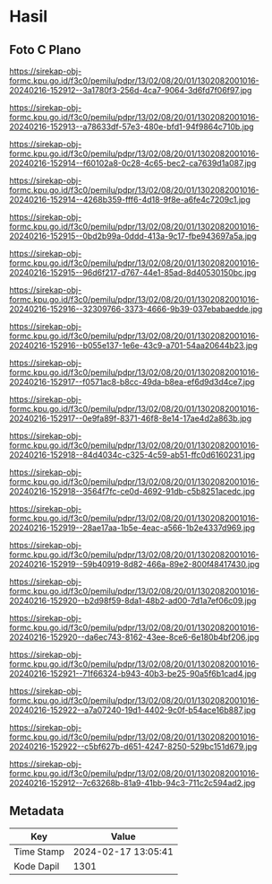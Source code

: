 # Hasil

## Foto C Plano

https://sirekap-obj-formc.kpu.go.id/f3c0/pemilu/pdpr/13/02/08/20/01/1302082001016-20240216-152912--3a1780f3-256d-4ca7-9064-3d6fd7f06f97.jpg

https://sirekap-obj-formc.kpu.go.id/f3c0/pemilu/pdpr/13/02/08/20/01/1302082001016-20240216-152913--a78633df-57e3-480e-bfd1-94f9864c710b.jpg

https://sirekap-obj-formc.kpu.go.id/f3c0/pemilu/pdpr/13/02/08/20/01/1302082001016-20240216-152914--f60102a8-0c28-4c65-bec2-ca7639d1a087.jpg

https://sirekap-obj-formc.kpu.go.id/f3c0/pemilu/pdpr/13/02/08/20/01/1302082001016-20240216-152914--4268b359-fff6-4d18-9f8e-a6fe4c7209c1.jpg

https://sirekap-obj-formc.kpu.go.id/f3c0/pemilu/pdpr/13/02/08/20/01/1302082001016-20240216-152915--0bd2b99a-0ddd-413a-9c17-fbe943697a5a.jpg

https://sirekap-obj-formc.kpu.go.id/f3c0/pemilu/pdpr/13/02/08/20/01/1302082001016-20240216-152915--96d6f217-d767-44e1-85ad-8d40530150bc.jpg

https://sirekap-obj-formc.kpu.go.id/f3c0/pemilu/pdpr/13/02/08/20/01/1302082001016-20240216-152916--32309766-3373-4666-9b39-037ebabaedde.jpg

https://sirekap-obj-formc.kpu.go.id/f3c0/pemilu/pdpr/13/02/08/20/01/1302082001016-20240216-152916--b055e137-1e6e-43c9-a701-54aa20644b23.jpg

https://sirekap-obj-formc.kpu.go.id/f3c0/pemilu/pdpr/13/02/08/20/01/1302082001016-20240216-152917--f0571ac8-b8cc-49da-b8ea-ef6d9d3d4ce7.jpg

https://sirekap-obj-formc.kpu.go.id/f3c0/pemilu/pdpr/13/02/08/20/01/1302082001016-20240216-152917--0e9fa89f-8371-46f8-8e14-17ae4d2a863b.jpg

https://sirekap-obj-formc.kpu.go.id/f3c0/pemilu/pdpr/13/02/08/20/01/1302082001016-20240216-152918--84d4034c-c325-4c59-ab51-ffc0d6160231.jpg

https://sirekap-obj-formc.kpu.go.id/f3c0/pemilu/pdpr/13/02/08/20/01/1302082001016-20240216-152918--3564f7fc-ce0d-4692-91db-c5b8251acedc.jpg

https://sirekap-obj-formc.kpu.go.id/f3c0/pemilu/pdpr/13/02/08/20/01/1302082001016-20240216-152919--28ae17aa-1b5e-4eac-a566-1b2e4337d969.jpg

https://sirekap-obj-formc.kpu.go.id/f3c0/pemilu/pdpr/13/02/08/20/01/1302082001016-20240216-152919--59b40919-8d82-466a-89e2-800f48417430.jpg

https://sirekap-obj-formc.kpu.go.id/f3c0/pemilu/pdpr/13/02/08/20/01/1302082001016-20240216-152920--b2d98f59-8da1-48b2-ad00-7d1a7ef06c09.jpg

https://sirekap-obj-formc.kpu.go.id/f3c0/pemilu/pdpr/13/02/08/20/01/1302082001016-20240216-152920--da6ec743-8162-43ee-8ce6-6e180b4bf206.jpg

https://sirekap-obj-formc.kpu.go.id/f3c0/pemilu/pdpr/13/02/08/20/01/1302082001016-20240216-152921--71f66324-b943-40b3-be25-90a5f6b1cad4.jpg

https://sirekap-obj-formc.kpu.go.id/f3c0/pemilu/pdpr/13/02/08/20/01/1302082001016-20240216-152922--a7a07240-19d1-4402-9c0f-b54ace16b887.jpg

https://sirekap-obj-formc.kpu.go.id/f3c0/pemilu/pdpr/13/02/08/20/01/1302082001016-20240216-152922--c5bf627b-d651-4247-8250-529bc151d679.jpg

https://sirekap-obj-formc.kpu.go.id/f3c0/pemilu/pdpr/13/02/08/20/01/1302082001016-20240216-152912--7c63268b-81a9-41bb-94c3-711c2c594ad2.jpg


## Metadata

| Key        | Value               |
| ---------- | ------------------- |
| Time Stamp | 2024-02-17 13:05:41 |
| Kode Dapil | 1301                |



